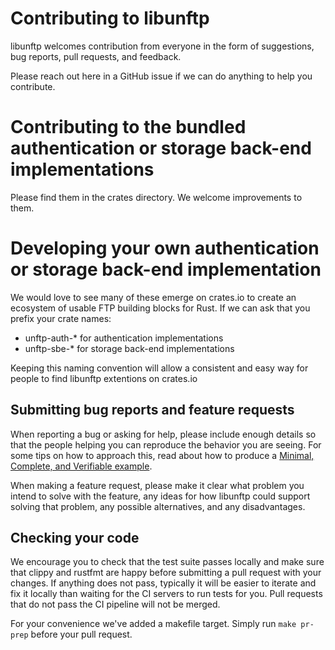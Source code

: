 # Contributing to libunftp

libunftp welcomes contribution from everyone in the form of suggestions, bug reports, pull requests, and feedback.

Please reach out here in a GitHub issue if we can do anything to help you contribute.

# Contributing to the bundled authentication or storage back-end implementations

Please find them in the crates directory. We welcome improvements to them.

# Developing your own authentication or storage back-end implementation

We would love to see many of these emerge on crates.io to create an ecosystem of usable FTP building blocks for Rust. If
we can ask that you prefix your crate names:

- unftp-auth-* for authentication implementations
- unftp-sbe-* for storage back-end implementations

Keeping this naming convention will allow a consistent and easy way for people to find libunftp extentions on crates.io

## Submitting bug reports and feature requests

When reporting a bug or asking for help, please include enough details so that the people helping you can reproduce the behavior you are seeing. For some tips on how to approach this, read about how to produce a [Minimal, Complete, and Verifiable example](https://stackoverflow.com/help/mcve).

When making a feature request, please make it clear what problem you intend to solve with the feature, any ideas for how libunftp could support solving that problem, any possible alternatives, and any disadvantages.

## Checking your code

We encourage you to check that the test suite passes locally and make sure that clippy and rustfmt are happy before 
submitting a pull request with your changes. If anything does not pass, typically it will be easier to iterate and 
fix it locally than waiting for the CI servers to run tests for you. Pull requests that do not pass the CI pipeline 
will not be merged.

For your convenience we've added a makefile target. Simply run `make pr-prep` before your pull request.